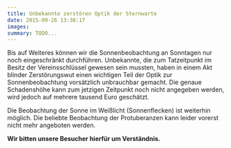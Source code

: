 ```yaml
---
title: Unbekannte zerstören Optik der Sternwarte
date: 2015-09-26 13:38:17
images: 
summary: TODO...
---
```

Bis auf Weiteres können wir die Sonnenbeobachtung an Sonntagen nur noch eingeschränkt durchführen. Unbekannte, die zum Tatzeitpunkt im Besitz der Vereinsschlüssel gewesen sein mussten, haben in einem Akt blinder Zerstörungswut einen wichtigen Teil der Optik zur Sonnenbeobachtung vorsätzlich unbrauchbar gemacht. Die genaue Schadenshöhe kann zum jetzigen Zeitpunkt noch nicht angegeben werden, wird jedoch auf mehrere tausend Euro geschätzt.

Die Beobachtung der Sonne im Weißlicht (Sonnenflecken) ist weiterhin möglich. Die beliebte Beobachtung der Protuberanzen kann leider vorerst nicht mehr angeboten werden.

__Wir bitten unsere Besucher hierfür um Verständnis.__